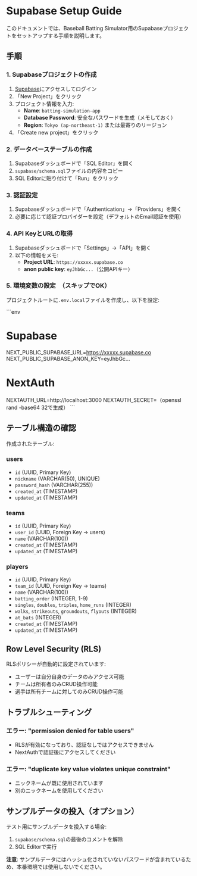 # Supabase Setup Guide

このドキュメントでは、Baseball Batting Simulator用のSupabaseプロジェクトをセットアップする手順を説明します。

## 手順

### 1. Supabaseプロジェクトの作成

1. [Supabase](https://supabase.com/)にアクセスしてログイン
2. 「New Project」をクリック
3. プロジェクト情報を入力:
   - **Name**: `batting-simulation-app`
   - **Database Password**: 安全なパスワードを生成（メモしておく）
   - **Region**: `Tokyo (ap-northeast-1)` または最寄りのリージョン
4. 「Create new project」をクリック

### 2. データベーステーブルの作成

1. Supabaseダッシュボードで「SQL Editor」を開く
2. `supabase/schema.sql`ファイルの内容をコピー
3. SQL Editorに貼り付けて「Run」をクリック

### 3. 認証設定

1. Supabaseダッシュボードで「Authentication」→「Providers」を開く
2. 必要に応じて認証プロバイダーを設定（デフォルトのEmail認証を使用）

### 4. API KeyとURLの取得

1. Supabaseダッシュボードで「Settings」→「API」を開く
2. 以下の情報をメモ:
   - **Project URL**: `https://xxxxx.supabase.co`
   - **anon public key**: `eyJhbGc...`（公開APIキー）

### 5. 環境変数の設定　（スキップでOK）

プロジェクトルートに`.env.local`ファイルを作成し、以下を設定:

\`\`\`env
# Supabase
NEXT_PUBLIC_SUPABASE_URL=https://xxxxx.supabase.co
NEXT_PUBLIC_SUPABASE_ANON_KEY=eyJhbGc...

# NextAuth
NEXTAUTH_URL=http://localhost:3000
NEXTAUTH_SECRET=（openssl rand -base64 32で生成）
\`\`\`

## テーブル構造の確認

作成されたテーブル:

### users
- `id` (UUID, Primary Key)
- `nickname` (VARCHAR(50), UNIQUE)
- `password_hash` (VARCHAR(255))
- `created_at` (TIMESTAMP)
- `updated_at` (TIMESTAMP)

### teams
- `id` (UUID, Primary Key)
- `user_id` (UUID, Foreign Key → users)
- `name` (VARCHAR(100))
- `created_at` (TIMESTAMP)
- `updated_at` (TIMESTAMP)

### players
- `id` (UUID, Primary Key)
- `team_id` (UUID, Foreign Key → teams)
- `name` (VARCHAR(100))
- `batting_order` (INTEGER, 1-9)
- `singles`, `doubles`, `triples`, `home_runs` (INTEGER)
- `walks`, `strikeouts`, `groundouts`, `flyouts` (INTEGER)
- `at_bats` (INTEGER)
- `created_at` (TIMESTAMP)
- `updated_at` (TIMESTAMP)

## Row Level Security (RLS)

RLSポリシーが自動的に設定されています:
- ユーザーは自分自身のデータのみアクセス可能
- チームは所有者のみCRUD操作可能
- 選手は所有チームに対してのみCRUD操作可能

## トラブルシューティング

### エラー: "permission denied for table users"
- RLSが有効になっており、認証なしではアクセスできません
- NextAuthで認証後にアクセスしてください

### エラー: "duplicate key value violates unique constraint"
- ニックネームが既に使用されています
- 別のニックネームを使用してください

## サンプルデータの投入（オプション）

テスト用にサンプルデータを投入する場合:
1. `supabase/schema.sql`の最後のコメントを解除
2. SQL Editorで実行

**注意**: サンプルデータにはハッシュ化されていないパスワードが含まれているため、本番環境では使用しないでください。

